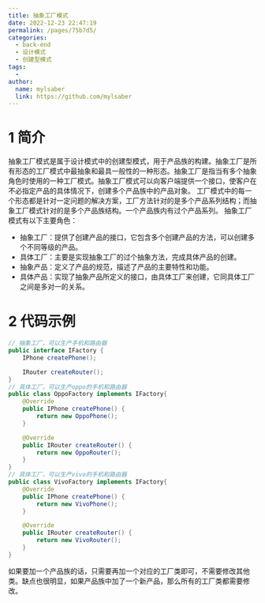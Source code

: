 ```yaml
---
title: 抽象工厂模式
date: 2022-12-23 22:47:19
permalink: /pages/75b7d5/
categories:
  - back-end
  - 设计模式
  - 创建型模式
tags:
  - 
author: 
  name: mylsaber
  link: https://github.com/mylsaber
---
```

# 1 简介
抽象工厂模式是属于设计模式中的创建型模式，用于产品族的构建。抽象工厂是所有形态的工厂模式中最抽象和最具一般性的一种形态。抽象工厂是指当有多个抽象角色时使用的一种工厂模式。抽象工厂模式可以向客户端提供一个接口，使客户在不必指定产品的具体情况下，创建多个产品族中的产品对象。
工厂模式中的每一个形态都是针对一定问题的解决方案，工厂方法针对的是多个产品系列结构；而抽象工厂模式针对的是多个产品族结构。一个产品族内有过个产品系列。
抽象工厂模式有以下主要角色：

- 抽象工厂：提供了创建产品的接口，它包含多个创建产品的方法，可以创建多个不同等级的产品。
- 具体工厂：主要是实现抽象工厂的过个抽象方法，完成具体产品的创建。
- 抽象产品：定义了产品的规范，描述了产品的主要特性和功能。
- 具体产品：实现了抽象产品所定义的接口，由具体工厂来创建，它同具体工厂之间是多对一的关系。
# 2 代码示例
```java
// 抽象工厂，可以生产手机和路由器
public interface IFactory {
    IPhone createPhone();

    IRouter createRouter();
}
// 具体工厂，可以生产oppo的手机和路由器
public class OppoFactory implements IFactory{
    @Override
    public IPhone createPhone() {
        return new OppoPhone();
    }

    @Override
    public IRouter createRouter() {
        return new OppoRouter();
    }
}
// 具体工厂，可以生产vivo的手机和路由器
public class VivoFactory implements IFactory{
    @Override
    public IPhone createPhone() {
        return new VivoPhone();
    }

    @Override
    public IRouter createRouter() {
        return new VivoRouter();
    }
}
```
如果要加一个产品族的话，只需要再加一个对应的工厂类即可，不需要修改其他类。缺点也很明显，如果产品族中加了一个新产品，那么所有的工厂类都需要修改。
